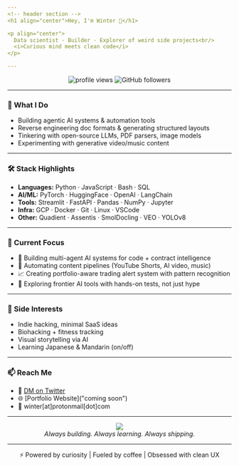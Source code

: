 ```yaml
---
<!-- header section -->
<h1 align="center">Hey, I'm Winter 👋</h1>

<p align="center">
  Data scientist · Builder · Explorer of weird side projects<br/>
  <i>Curious mind meets clean code</i>
</p>

---
```


<!-- badges -->
<p align="center">
  <img src="https://komarev.com/ghpvc/?username=Surya-R-16&style=flat-square&color=blue" alt="profile views"/>
  <img src="https://img.shields.io/github/followers/Surya-R-16?label=Follow&style=social" alt="GitHub followers"/>
</p>

---

### 🧠 What I Do

- Building agentic AI systems & automation tools
- Reverse engineering doc formats & generating structured layouts
- Tinkering with open-source LLMs, PDF parsers, image models
- Experimenting with generative video/music content

---

### 🛠️ Stack Highlights

- **Languages:** Python · JavaScript · Bash · SQL
- **AI/ML:** PyTorch · HuggingFace · OpenAI · LangChain
- **Tools:** Streamlit · FastAPI · Pandas · NumPy · Jupyter
- **Infra:** GCP · Docker · Git · Linux · VSCode
- **Other:** Quadient · Assentis · SmolDocling · VEO · YOLOv8

---

### 🎯 Current Focus

- 🔬 Building multi-agent AI systems for code + contract intelligence
- 🎥 Automating content pipelines (YouTube Shorts, AI video, music)
- 📈 Creating portfolio-aware trading alert system with pattern recognition
- 🧠 Exploring frontier AI tools with hands-on tests, not just hype

---

### 👾 Side Interests

- Indie hacking, minimal SaaS ideas
- Biohacking + fitness tracking
- Visual storytelling via AI
- Learning Japanese & Mandarin (on/off)

---

### 📫 Reach Me

- 💬 [DM on Twitter](https://x.com/SR1606_)
- 🌐 [Portfolio Website]("coming soon")
- 📩 winter[at]protonmail[dot]com

---

<p align="center">
  <img src="https://github-readme-stats.vercel.app/api?username=Surya-R-16&show_icons=true&theme=tokyonight&hide_border=true"/>
  <br/>
  <i>Always building. Always learning. Always shipping.</i>
</p>

---

<p align="center">
  ⚡ Powered by curiosity | Fueled by coffee | Obsessed with clean UX
</p>

